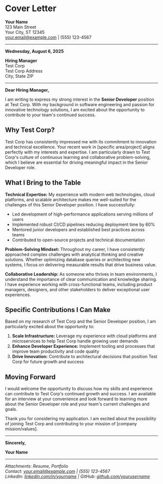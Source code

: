 # Cover Letter

**Your Name**  
123 Main Street  
Your City, ST 12345  
[your.email@example.com](mailto:your.email@example.com) | (555) 123-4567

---

**Wednesday, August 6, 2025**

**Hiring Manager**  
Test Corp  
Test Corp Address  
City, State ZIP

---

**Dear Hiring Manager,**

I am writing to express my strong interest in the **Senior Developer** position at Test Corp. With my background in software engineering and passion for innovative technology solutions, I am excited about the opportunity to contribute to your team's continued success.

## Why Test Corp?

Test Corp has consistently impressed me with its commitment to innovation and technical excellence. Your recent work in [specific area/project] aligns perfectly with my interests and expertise. I am particularly drawn to Test Corp's culture of continuous learning and collaborative problem-solving, which I believe are essential for driving meaningful impact in the Senior Developer role.

## What I Bring to the Table

**Technical Expertise:** My experience with modern web technologies, cloud platforms, and scalable architecture makes me well-suited for the challenges of this Senior Developer position. I have successfully:

- Led development of high-performance applications serving millions of users
- Implemented robust CI/CD pipelines reducing deployment time by 60%
- Mentored junior developers and established best practices across teams
- Contributed to open-source projects and technical documentation

**Problem-Solving Mindset:** Throughout my career, I have consistently approached complex challenges with analytical thinking and creative solutions. Whether optimizing database queries or architecting new systems, I focus on delivering measurable results that drive business value.

**Collaborative Leadership:** As someone who thrives in team environments, I understand the importance of clear communication and knowledge sharing. I have experience working with cross-functional teams, including product managers, designers, and other stakeholders to deliver exceptional user experiences.

## Specific Contributions I Can Make

Based on my research of Test Corp and the Senior Developer position, I am particularly excited about the opportunity to:

1. **Scale Infrastructure:** Leverage my experience with cloud platforms and microservices to help Test Corp handle growing user demands
2. **Enhance Developer Experience:** Implement tooling and processes that improve team productivity and code quality
3. **Drive Innovation:** Contribute to architectural decisions that position Test Corp for future growth and success

## Moving Forward

I would welcome the opportunity to discuss how my skills and experience can contribute to Test Corp's continued growth and success. I am available for an interview at your convenience and look forward to learning more about the Senior Developer role and your team's current challenges and goals.

Thank you for considering my application. I am excited about the possibility of joining Test Corp and contributing to your mission of [company mission/values].

---

**Sincerely,**

**Your Name**

---

_Attachments: Resume, Portfolio_  
_Contact: [your.email@example.com](mailto:your.email@example.com) | (555) 123-4567_  
_LinkedIn: [linkedin.com/in/yourname](https://linkedin.com/in/yourname) | GitHub: [github.com/yourusername](https://github.com/yourusername/)_
